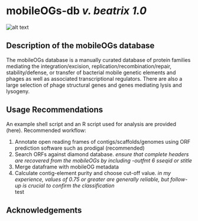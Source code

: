# mobileOGs-db _v. beatrix 1.0_ 
![alt text](https://i.imgur.com/PpkWCsn.jpg)
## Description of the mobileOGs database
The mobileOGs database is a manually curated database of protein families mediating the integration/excision, replication/recombination/repair, stability/defense, or transfer of bacterial mobile genetic elements and phages as well as associated transcriptional regulators. There are also a large selection of phage structural genes and genes mediating lysis and lysogeny. 

## Usage Recommendations
An example shell script and an R script used for analysis are provided (here).
Recommended workflow:
1. Annotate open reading frames of contigs/scaffolds/genomes using ORF prediction software such as prodigal (recommended)
2. Search ORFs against diamond database. _ensure that complete headers are recovered from the mobileOGs by including -outfmt 6 sseqid or stitle_
3. Merge dataframe with mobileOG metadata
4. Calculate contig-element purity and choose cut-off value. _in my experience, values of 0.75 or greater are generally reliable, but follow-up is crucial to confirm the classification_  
test
## Acknowledgements 
